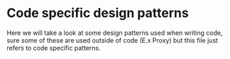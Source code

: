 # Code specific design patterns
Here we will take a look at some design patterns used when writing code, sure some of these are used outside of code (E.x Proxy) but this file just refers to code specific patterns.

